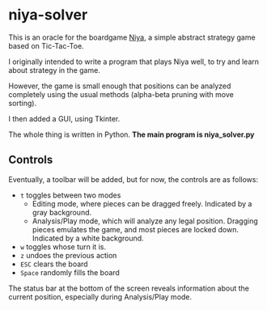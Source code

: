 # niya-solver
This is an oracle for the boardgame
[Niya](https://boardgamegeek.com/boardgame/125311/niya),
a simple abstract strategy game based on Tic-Tac-Toe.

I originally intended to write a program that plays Niya
well, to try and learn about strategy in the game.

However, the game is small enough that positions can be
analyzed completely using the usual methods (alpha-beta
pruning with move sorting).

I then added a GUI, using Tkinter.

The whole thing is written in Python.  **The main program is niya_solver.py**

## Controls
Eventually, a toolbar will be added, but for now,
the controls are as follows:

* `t` toggles between two modes
  * Editing mode, where pieces can be dragged freely.
    Indicated by a gray background.
  * Analysis/Play mode, which will analyze any legal position.
    Dragging pieces emulates the game, and most pieces are locked down.
    Indicated by a white background.
* `w` toggles whose turn it is.
* `z` undoes the previous action
* `ESC` clears the board
* `Space` randomly fills the board

The status bar at the bottom of the screen reveals information about
the current position, especially during Analysis/Play mode.

